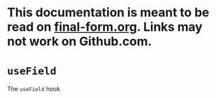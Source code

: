 # This documentation is meant to be read on [final-form.org](https://final-form.org/docs/react-final-form/api/useField). Links may not work on Github.com.

# `useField`

The `useField` hook
